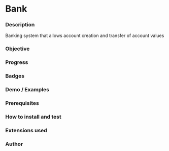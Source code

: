 # Bank

### Description
Banking system that allows account creation and transfer of account values

### Objective


### Progress


### Badges


### Demo / Examples


### Prerequisites


### How to install and test


### Extensions used


### Author


